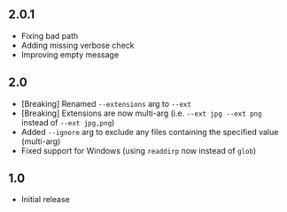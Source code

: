 

## 2.0.1

- Fixing bad path
- Adding missing verbose check
- Improving empty message

## 2.0

- [Breaking] Renamed `--extensions` arg to `--ext`
- [Breaking] Extensions are now multi-arg (i.e. `--ext jpg --ext png` instead of `--ext jpg,png`)
- Added `--ignore` arg to exclude any files containing the specified value (multi-arg)
- Fixed support for Windows (using `readdirp` now instead of `glob`)

## 1.0

- Initial release
